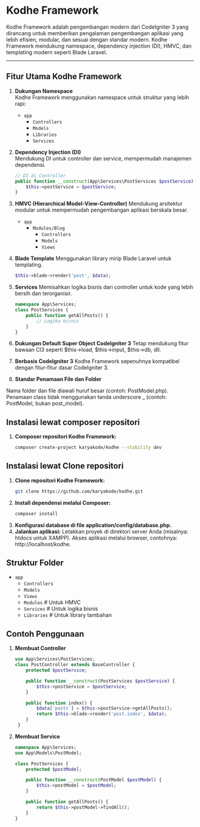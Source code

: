 # Kodhe Framework  

Kodhe Framework adalah pengembangan modern dari CodeIgniter 3 yang dirancang untuk memberikan pengalaman pengembangan aplikasi yang lebih efisien, modular, dan sesuai dengan standar modern. Kodhe Framework mendukung namespace, dependency injection (DI), HMVC, dan templating modern seperti Blade Laravel.  

---

## Fitur Utama Kodhe Framework

1. **Dukungan Namespace**  
   Kodhe Framework menggunakan namespace untuk struktur yang lebih rapi:
   - `app`
     - `Controllers`  
     - `Models`  
     - `Libraries`  
     - `Services`  

3. **Dependency Injection (DI)**  
   Mendukung DI untuk controller dan service, mempermudah manajemen dependensi.  
   ```php
   // DI di Controller
   public function __construct(App\Services\PostServices $postService) {  
       $this->postService = $postService;  
   }

4. **HMVC (Hierarchical Model-View-Controller)**
   Mendukung arsitektur modular untuk mempermudah pengembangan aplikasi berskala besar.

   - `app`
      - `Modules/Blog`
        - `Controllers`
        - `Models`
        - `Views`


5. **Blade Template**
   Menggunakan library mirip Blade Laravel untuk templating.
   ```php
   $this->blade->render('post', $data);

6. **Services**
   Memisahkan logika bisnis dari controller untuk kode yang lebih bersih dan terorganisir.
   ```php
   namespace App\Services;  
   class PostServices {  
       public function getAllPosts() {  
           // Logika bisnis  
       }  
   }


7. **Dukungan Default Super Object CodeIgniter 3**
  Tetap mendukung fitur bawaan CI3 seperti $this->load, $this->input, $this->db, dll.

8. **Berbasis CodeIgniter 3**
  Kodhe Framework sepenuhnya kompatibel dengan fitur-fitur dasar CodeIgniter 3.

9. **Standar Penamaan File dan Folder**

  Nama folder dan file diawali huruf besar (contoh: PostModel.php).
  Penamaan class tidak menggunakan tanda underscore _ (contoh: PostModel, bukan post_model).

## Instalasi lewat composer repositori

1. **Composer repositori Kodhe Framework:**
    ```bash
    composer create-project karyakode/kodhe --stability dev

## Instalasi lewat Clone repositori

1. **Clone repositori Kodhe Framework:**
    ```bash
    git clone https://github.com/karyakode/kodhe.git
2. **Install dependensi melalui Composer:**
   ```bash
   composer install

3. **Konfigurasi database di file application/config/database.php.**
4. **Jalankan aplikasi:**
    Letakkan proyek di direktori server Anda (misalnya: htdocs untuk XAMPP).
    Akses aplikasi melalui browser, contohnya: http://localhost/kodhe.  

## Struktur Folder
  - `app`
    - `Controllers`
    - `Models`
    - `Views`
    - `Modules`       # Untuk HMVC
    - `Services`      # Untuk logika bisnis
    - `Libraries`     # Untuk library tambahan


## Contoh Penggunaan

1. **Membuat Controller**
	```php
	use App\Services\PostServices;  
	class PostController extends BaseController {  
	    protected $postService;  

	    public function __construct(PostServices $postService) {  
	        $this->postService = $postService;  
	    }  

	    public function index() {  
	        $data['posts'] = $this->postService->getAllPosts();  
	        return $this->blade->render('post.index', $data);  
	    }  
	 }

2. **Membuat Service**
	```php
   namespace App\Services;  
	use App\Models\PostModel;  

	class PostServices {  
		protected $postModel;  

		public function __construct(PostModel $postModel) {  
			$this->postModel = $postModel;  
		}  

		public function getAllPosts() {  
			return $this->postModel->findAll();  
		}  
	}
